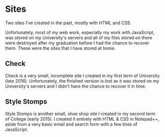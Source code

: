 # Sites
Two sites I've created in the past, mostly with HTML and CSS.

Unfortunately, most of my web work, especially my work with JavaScript, was stored on my University's servers and all of my files stored on there were destroyed after my graduation before I had the chance to recover them. These were the sites that I have stored at home.

## Check

Check is a very small, incomplete site I created in my first term of University (late 2016). Unfortunately, the finished version is lost as it was stored on my University's servers and I didn't have the chance to recover it in time.

## Style Stomps

Style Stomps is another small, shoe shop site I created in my second term of College (early 2015). I created it entirely with HTML & CSS in Notepad++, aside from a very basic email and search form with a few lines of JavaScript.
